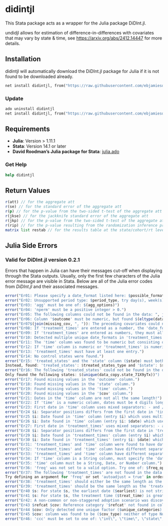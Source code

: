 # didintjl
This Stata package acts as a wrapper for the Julia package DiDInt.jl. 

undidjl allows for estimation of difference-in-differences with covariates that may vary by state & time, see https://arxiv.org/abs/2412.14447 for more details.

## Installation 
didintjl will automatically download the DiDInt.jl package for Julia if it is not found to be downloaded already.

```stata
net install didintjl, from("https://raw.githubusercontent.com/ebjamieson97/didintjl/main/")
```

### Update
```stata
ado uninstall didintjl
net install didintjl, from("https://raw.githubusercontent.com/ebjamieson97/didintjl/main/")
```

## Requirements
* **Julia**: Version > 1.11.1
* **Stata**: Version 14.1 or later
* **David Roodman’s Julia package for Stata**: [julia.ado](https://github.com/droodman/julia.ado)

### Get Help
```stata
help didintjl
```

## Return Values

```stata
r(att) // for the aggregate att
r(se) // for the standard error of the aggregate att
r(p) // for the p-value from the two-sided t-test of the aggregate att
r(jkse) // for the jackknife standard error of the aggregate att
r(jkp) // for the p-value from the two-sided t-test of the aggregate att using the jackknife standard error
r(rip) // for the p-value resulting from the randomization inference procedure
matrix list restab // for the results table at the state/cohort/rt level
```

## Julia Side Errors
### Valid for DiDInt.jl version 0.2.1

Errors that happen in Julia can have their messages cut-off when displaying through the Stata outputs. Usually, only the first few characters of the Julia error message are visible in Stata. Below are all of the Julia error codes from *DiDInt.jl* and their associated messages.

```julia
error("Er01: Please specify a date_format listed here: $possible_formats.")
error("Er02: Unsupported period type: $period_type, try day(s), week(s), month(s), or year(s).")
error("Er03: 'agg' must be one of: $(agg_options)")
error("Er04: 'nperm' must be a positive integer > 0.")
error("Er05: The following columns could not be found in the data: ", join(missing_cols, ", "))
error("Er06: Column '$outcome' must be numeric, but found $(eltype(data_copy[!, outcome]))")
error("Er07$(join(missing_cov, ", ")): The preceding covariates could not be found in the data.")
error("Er08: If 'treatment_times' are entered as a number, the 'date_format' must be \"yyyy\".")
error("Er09: If 'treatment_times' are entered as numbers, they must all be 4 digits long in 'yyyy' date_format.")
error("Er10: Detected multiple unique date_formats in 'treatment_times'.")
error("Er11: The 'time' column was found to be numeric but consisting of values of ambiguous date formatting (i.e. not consistent 4 digit entries.)")
error("Er12: If 'time' column is numeric or 'treatment_times' is numeric, then both must be numeric.")
error("Er13: 'treatment_times' must have at least one entry.")
error("Er14: No control states were found.")
error("Er15: 'treated_states' and the 'state' column ($state) must both be numerical or both be strings. \n 
Instead, found: 'treated_states': $treated_states_type and '$state': $state_column_type.")
error("Er16: The following 'treated_states' could not be found in the data: $(missing_states). \n 
Only found the following states: $(unique(data_copy.state_71X9yTx))")
error("Er17: Found missing values in the 'outcome' column.")
error("Er18: Found missing values in the 'state' column.")
error("Er19: Found missing values in the 'time' column.")
error("Er20: Found missing values in the '$cov' column.")
error("Er21: Dates in the 'time' column are not all the same length!")
error("Er22: If 'time' is a numeric column, dates must be 4 digits long.")
error("Er23: First date in 'time' column uses mixed separators: - and /.")
error("Er24 $i: Separator positions differs from the first date in 'time' column in date entry $i: $date")
error("Er25 $i: Date found in 'time' column (entry $i) which uses multiple separator types: $date")
error("Er26 $i: Date found in 'time' column (entry $i: $date) which uses different separator types from first date.")
error("Er27: First date in 'treatment_times' uses mixed separators: - and /.")
error("Er28 $i: Separator positions differs from the first date in 'treatment_times' in the $i'th entry: $date")
error("Er29 $i: Date found in 'treatment_times' column (entry $i) which uses multiple separator types: $date")
error("Er30 $i: Date found in 'treatment_times' (entry $i: $date) which uses different separator types from first date.")
error("Er31: 'treatment_times' and 'time' column were found to have date strings with different lengths.")
error("Er32: 'treatment_times' and 'time' column have different separator positions.")
error("Er33: 'treatment_times' and 'time' column have different separator types.")
error("Er34: If 'time' column is a String column, must specify the 'date_format' argument.")
error("Er35: 'time' column must be a String, Date, or Number column.")
error("Er36: 'freq' was not set to a valid option. Try one of: $freq_options")
error("Er37: The following 'treatment_times' are not found in the data: $(missing_dates). \n 
Try defining an argument for 'freq' or set 'autoadjust = true' in order to activate the date matching procedure.")
error("Er38: 'treatment_times' should either be the same length as the 'treated_states' vector or of length 1.")
error("Er39: 'treatment_times' should be the same length as the 'treated_states'.")
error("Er40 $s: For state $s, the earliest date ($earliest) is not strictly less than the treatment time ($treat_time).")
error("Er41 $s: For state $s, the treatment time ($treat_time) is greater than the last date ($latest).")
error("Er42: A non-common or non-staggered adoption scenario was discovered!? This error should not be possible!")
error("Er43 $refcat $cov: Reference category '$refcat' not found in column '$cov'.")
error("Er44 $cov: Only detected one unique factor ($unique_categories) in factor variable $cov.")
error("Er45 $cov: column was found to be ($cov_type) neither of type Number, AbstractString, nor CategoricalValue!")
error("Er46: 'ccc' must be set to one of: \"int\", \"time\", \"state\", \"add\", or \"hom\".")
```

